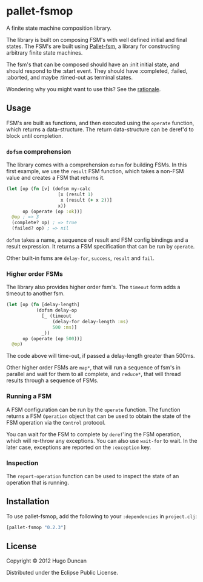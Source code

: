# pallet-fsmop

A finite state machine composition library.

The library is built on composing FSM's with well defined initial and final
states. The FSM's are built using [Pallet-fsm][pallet-fsm], a library
for constructing arbitrary finite state machines.

The fsm's that can be composed should have an :init initial state, and should
respond to the :start event.  They should have :completed, :failed, :aborted,
and maybe :timed-out as terminal states.

Wondering why you might want to use this? See the
[rationale](https://github.com/pallet/pallet-fsmop/wiki/Rationale).

## Usage

FSM's are built as functions, and then executed using the `operate` function,
which returns a data-structure. The return data-structure can be deref'd to
block until completion.

### `dofsm` comprehension

The library comes with a comprehension `dofsm` for building FSMs. In this first
example, we use the `result` FSM function, which takes a non-FSM value and
creates a FSM that returns it.

```clj
(let [op (fn [v] (dofsm my-calc
                   [x (result 1)
                    x (result (+ x 2))]
                   x))
      op (operate (op :ok))]
  @op ; => 3
  (complete? op) ; => true
  (failed? op) ; => nil
```

`dofsm` takes a name, a sequence of result and FSM config bindings and a result
expression. It returns a FSM specification that can be run by `operate`.

Other built-in fsms are `delay-for`, `success`, `result` and `fail`.

### Higher order FSMs

The library also provides higher order fsm's. The `timeout` form adds a timeout
to another fsm.

```clj
(let [op (fn [delay-length]
           (dofsm delay-op
             [_ (timeout
                 (delay-for delay-length :ms)
                 500 :ms)]
             _))
      op (operate (op 500))]
  @op)
```

The code above will time-out, if passed a delay-length greater than 500ms.

Other higher order FSMs are `map*`, that will run a sequence of fsm's in
parallel and wait for them to all complete, and `reduce*`, that will thread
results through a sequence of FSMs.

### Running a FSM

A FSM configuration can be run by the `operate` function. The function returns a
FSM `Operation` object that can be used to obtain the state of the FSM operation
via the `Control` protocol.

You can wait for the FSM to complete by `deref`'ing the FSM operation, which
will re-throw any exceptions.  You can also use `wait-for` to wait.  In the
later case, exceptions are reported on the `:exception` key.

### Inspection

The `report-operation` function can be used to inspect the state of an operation
that is running.


## Installation

To use pallet-fsmop, add the following to your `:dependencies` in `project.clj`:

```clj
[pallet-fsmop "0.2.3"]
```

## License

Copyright © 2012 Hugo Duncan

Distributed under the Eclipse Public License.

[pallet-fsm]: https://github.com/pallet/pallet-fsm "Pallet-fsm library"
